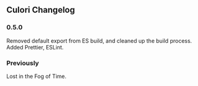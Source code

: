 ## Culori Changelog

### 0.5.0

Removed default export from ES build, and cleaned up the build process. Added Prettier, ESLint.

### Previously

Lost in the Fog of Time.
